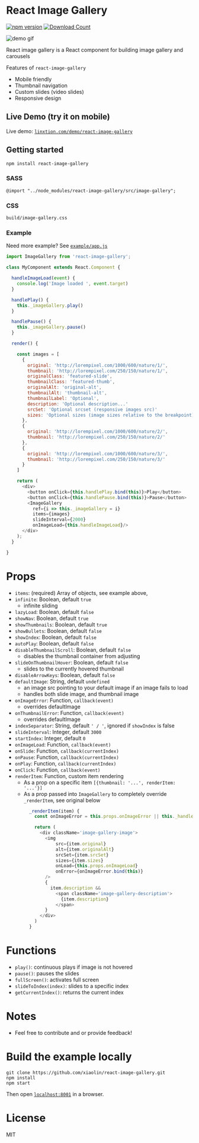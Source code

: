 React Image Gallery
===

[![npm version](https://badge.fury.io/js/react-image-gallery.svg)](https://badge.fury.io/js/react-image-gallery)
[![Download Count](http://img.shields.io/npm/dm/react-image-gallery.svg?style=flat)](http://www.npmjs.com/package/react-image-gallery)

![demo gif](https://github.com/xiaolin/react-image-gallery/raw/master/static/image_gallery.gif)

React image gallery is a React component for building image gallery and carousels

Features of `react-image-gallery`
* Mobile friendly
* Thumbnail navigation
* Custom slides (video slides)
* Responsive design

## Live Demo (try it on mobile)
Live demo: [`linxtion.com/demo/react-image-gallery`](http://linxtion.com/demo/react-image-gallery)

## Getting started

```
npm install react-image-gallery
```

### SASS

```
@import "../node_modules/react-image-gallery/src/image-gallery";
```

### CSS

```
build/image-gallery.css
```

### Example
Need more example? See [`example/app.js`](https://github.com/xiaolin/react-image-gallery/blob/master/example/app.js)
```js
import ImageGallery from 'react-image-gallery';

class MyComponent extends React.Component {

  handleImageLoad(event) {
    console.log('Image loaded ', event.target)
  }

  handlePlay() {
    this._imageGallery.play()
  }

  handlePause() {
    this._imageGallery.pause()
  }

  render() {

    const images = [
      {
        original: 'http://lorempixel.com/1000/600/nature/1/',
        thumbnail: 'http://lorempixel.com/250/150/nature/1/',
        originalClass: 'featured-slide',
        thumbnailClass: 'featured-thumb',
        originalAlt: 'original-alt',
        thumbnailAlt: 'thumbnail-alt',
        thumbnailLabel: 'Optional',
        description: 'Optional description...'
        srcSet: 'Optional srcset (responsive images src)'
        sizes: 'Optional sizes (image sizes relative to the breakpoint)'
      },
      {
        original: 'http://lorempixel.com/1000/600/nature/2/',
        thumbnail: 'http://lorempixel.com/250/150/nature/2/'
      },
      {
        original: 'http://lorempixel.com/1000/600/nature/3/',
        thumbnail: 'http://lorempixel.com/250/150/nature/3/'
      }
    ]

    return (
      <div>
        <button onClick={this.handlePlay.bind(this)}>Play</button>
        <button onClick={this.handlePause.bind(this)}>Pause</button>
        <ImageGallery
          ref={i => this._imageGallery = i}
          items={images}
          slideInterval={2000}
          onImageLoad={this.handleImageLoad}/>
      </div>
    );
  }

}
```

# Props

* `items`: (required) Array of objects, see example above,
* `infinite`: Boolean, default `true`
  * infinite sliding
* `lazyLoad`: Boolean, default `false`
* `showNav`: Boolean, default `true`
* `showThumbnails`: Boolean, default `true`
* `showBullets`: Boolean, default `false`
* `showIndex`: Boolean, default `false`
* `autoPlay`: Boolean, default `false`
* `disableThumbnailScroll`: Boolean, default `false`
  * disables the thumbnail container from adjusting
* `slideOnThumbnailHover`: Boolean, default `false`
  * slides to the currently hovered thumbnail
* `disableArrowKeys`: Boolean, default `false`
* `defaultImage`: String, default `undefined`
  * an image src pointing to your default image if an image fails to load
  * handles both slide image, and thumbnail image
* `onImageError`: Function, `callback(event)`
  * overrides defaultImage
* `onThumbnailError`: Function, `callback(event)`
  * overrides defaultImage
* `indexSeparator`: String, default `' / '`, ignored if `showIndex` is false
* `slideInterval`: Integer, default `3000`
* `startIndex`: Integer, default `0`
* `onImageLoad`: Function, `callback(event)`
* `onSlide`: Function, `callback(currentIndex)`
* `onPause`: Function, `callback(currentIndex)`
* `onPlay`: Function, `callback(currentIndex)`
* `onClick`: Function, `callback(event)`
* `renderItem`: Function, custom item rendering
  * As a prop on a specific item `[{thumbnail: '...', renderItem: '...'}]`
  * As a prop passed into `ImageGallery` to completely override `_renderItem`, see original below
    ```javascript
      _renderItem(item) {
        const onImageError = this.props.onImageError || this._handleImageError

        return (
          <div className='image-gallery-image'>
            <img
                src={item.original}
                alt={item.originalAlt}
                srcSet={item.srcSet}
                sizes={item.sizes}
                onLoad={this.props.onImageLoad}
                onError={onImageError.bind(this)}
            />
            {
              item.description &&
                <span className='image-gallery-description'>
                  {item.description}
                </span>
            }
          </div>
        )
      }
    ```


# Functions

* `play()`: continuous plays if image is not hovered
* `pause()`: pauses the slides
* `fullScreen()`: activates full screen
* `slideToIndex(index)`: slides to a specific index
* `getCurrentIndex()`: returns the current index

# Notes

* Feel free to contribute and or provide feedback!

# Build the example locally

```
git clone https://github.com/xiaolin/react-image-gallery.git
npm install
npm start
```

Then open [`localhost:8001`](http://localhost:8001) in a browser.


# License

MIT
